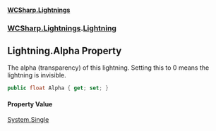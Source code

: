#### [WCSharp.Lightnings](index.md 'index')
### [WCSharp.Lightnings](WCSharp.Lightnings.md 'WCSharp.Lightnings').[Lightning](WCSharp.Lightnings.Lightning.md 'WCSharp.Lightnings.Lightning')

## Lightning.Alpha Property

The alpha (transparency) of this lightning. Setting this to 0 means the lightning is invisible.

```csharp
public float Alpha { get; set; }
```

#### Property Value
[System.Single](https://docs.microsoft.com/en-us/dotnet/api/System.Single 'System.Single')